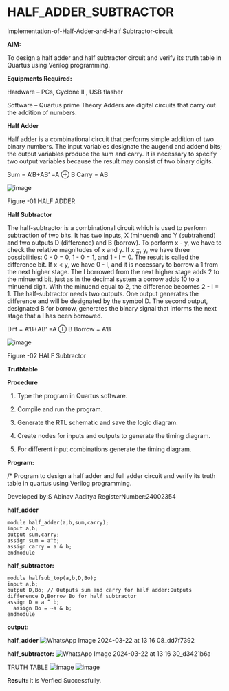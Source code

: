 # HALF_ADDER_SUBTRACTOR

Implementation-of-Half-Adder-and-Half Subtractor-circuit

**AIM:**

To design a half adder and half subtractor circuit and verify its truth table in Quartus using Verilog programming.

**Equipments Required:**

Hardware – PCs, Cyclone II , USB flasher 

Software – Quartus prime Theory Adders are digital circuits that carry out the addition of numbers.

**Half Adder**

Half adder is a combinational circuit that performs simple addition of two binary numbers. The input variables designate the augend and addend bits; the output variables produce the sum and carry. It is necessary to specify two output variables because the result may consist of two binary digits.

Sum = A’B+AB’ =A ⊕ B Carry = AB

![image](https://github.com/naavaneetha/HALF_ADDER_SUBTRACTOR/assets/154305477/bd4a0b2c-cdbc-4184-ab08-81578f121e1f)

Figure -01 HALF ADDER

**Half Subtractor**

The half-subtractor is a combinational circuit which is used to perform subtraction of two bits. It has two inputs, X (minuend) and Y (subtrahend) and two outputs D (difference) and B (borrow). To perform x - y, we have to check the relative magnitudes of x and y. If x ;;, y, we have three possibilities: 0 - 0 = 0, 1 - 0 = 1, and 1 - I = 0. The result is called the difference bit. If x < y, we have 0 - I, and it is necessary to borrow a 1 from the next higher stage. The I borrowed from the next higher stage adds 2 to the minuend bit, just as in the decimal system a borrow adds 10 to a minuend digit. With the minuend equal to 2, the difference becomes 2 - I = 1. The half-subtractor needs two outputs. One output generates the difference and will be designated by the symbol D. The second output, designated B for borrow, generates the binary signal that informs the next stage that a I has been borrowed. 

Diff = A’B+AB’ =A ⊕ B
Borrow = A’B

 ![image](https://github.com/naavaneetha/HALF_ADDER_SUBTRACTOR/assets/154305477/d76b099c-513f-4e7c-843a-e2fd028a531a)

Figure -02 HALF Subtractor

**Truthtable**

**Procedure**

1.	Type the program in Quartus software.

2.	Compile and run the program.

3.	Generate the RTL schematic and save the logic diagram.

4.	Create nodes for inputs and outputs to generate the timing diagram.

5.	For different input combinations generate the timing diagram.


**Program:**

/* Program to design a half adder and full adder circuit and verify its truth table in quartus using Verilog programming.

Developed by:S Abinav Aaditya
RegisterNumber:24002354

**half_adder**
```
module half_adder(a,b,sum,carry);
input a,b;
output sum,carry; 
assign sum = a^b;
assign carry = a & b;
endmodule
```

**half_subtractor:**

```
module halfsub_top(a,b,D,Bo);
input a,b;
output D,Bo; // Outputs sum and carry for half adder:Outputs difference D,Borrow Bo for half subtractor
assign D = a ^ b;
  assign Bo = ~a & b;
endmodule
```

**output:**

**half_adder**
![WhatsApp Image 2024-03-22 at 13 16 08_dd7f7392](https://github.com/Priya-dharshini-Raja/HALF_ADDER_SUBTRACTOR/assets/148514803/7aa69130-91c3-4210-b79e-6f9e04396259)

**half_subtractor:**
![WhatsApp Image 2024-03-22 at 13 16 30_d3421b6a](https://github.com/Priya-dharshini-Raja/HALF_ADDER_SUBTRACTOR/assets/148514803/e539685c-c31d-4421-92e7-19000bbff281)

TRUTH TABLE
![image](https://github.com/user-attachments/assets/30be2d3a-09dd-495f-a403-6509ed676a3a)
![image](https://github.com/user-attachments/assets/43c404e5-3325-4493-b9eb-0fcf6f66618e)

**Result:**
It is Verfied Successfully.
